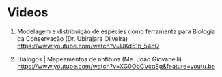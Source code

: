 # Videos

1. Modelagem e distribuição de espécies como ferramenta para Biologia da Conservação (Dr. Ubirajara Oliveira)
  https://www.youtube.com/watch?v=UKd51b_54cQ

2. Diálogos | Mapeamentos de anfíbios (Me. João Giovanelli)
  https://www.youtube.com/watch?v=XG0ObCVcqSg&feature=youtu.be
